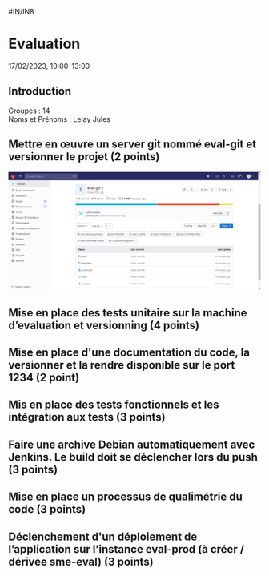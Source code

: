 #IN/IN8
# Evaluation
17/02/2023, 10:00–13:00

## Introduction

Groupes : 14  
Noms et Prénoms : Lelay Jules

## Mettre en œuvre un server git nommé eval-git et versionner le projet (2 points)

![](pics/git.jpg)

## Mise en place des tests unitaire sur la machine d’evaluation et versionning (4 points)

## Mise en place d'une documentation du code, la versionner et la rendre disponible sur le port 1234 (2 point)

## Mis en place des tests fonctionnels et les intégration aux tests (3 points)

## Faire une archive Debian automatiquement avec Jenkins. Le build doit se déclencher lors du push (3 points)

## Mise en place un processus de qualimétrie du code (3 points)

## Déclenchement d'un déploiement de l’application sur l’instance eval-prod (à créer / dérivée sme-eval) (3 points)